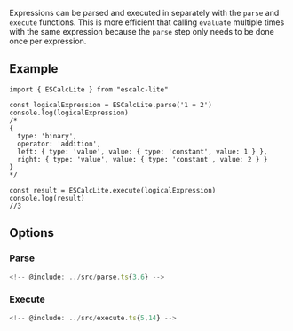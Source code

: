 
Expressions can be parsed and executed in separately with the `parse` and `execute` functions. This is more
efficient that calling `evaluate` multiple times with the same expression because the `parse` step only needs to
be done once per expression.

## Example

```tsx
import { ESCalcLite } from "escalc-lite"

const logicalExpression = ESCalcLite.parse('1 + 2')
console.log(logicalExpression)
/*
{
  type: 'binary',
  operator: 'addition',
  left: { type: 'value', value: { type: 'constant', value: 1 } },
  right: { type: 'value', value: { type: 'constant', value: 2 } }
}
*/

const result = ESCalcLite.execute(logicalExpression)
console.log(result)
//3
```

## Options

### Parse

```ts
<!-- @include: ../src/parse.ts{3,6} -->
```

### Execute

```ts
<!-- @include: ../src/execute.ts{5,14} -->
```
